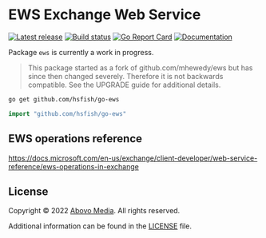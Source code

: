 EWS Exchange Web Service
========================
[![Latest release][latest-release-img]][latest-release-url]
[![Build status][build-status-img]][build-status-url]
[![Go Report Card][report-img]][report-url]
[![Documentation][doc-img]][doc-url]

[latest-release-img]: https://img.shields.io/github/release/Abovo-Media/go-ews.svg?label=latest
[latest-release-url]: https://github.com/hsfish/go-ews/releases
[build-status-img]: https://github.com/hsfish/go-ews/workflows/Test/badge.svg
[build-status-url]: https://github.com/hsfish/go-ews/actions?query=workflow%3ATest
[report-img]: https://goreportcard.com/badge/github.com/hsfish/go-ews
[report-url]: https://goreportcard.com/report/github.com/hsfish/go-ews
[doc-img]: https://godoc.org/github.com/hsfish/go-ews?status.svg
[doc-url]: https://pkg.go.dev/github.com/hsfish/go-ews

Package `ews` is currently a work in progress.

> This package started as a fork of github.com/mhewedy/ews but has since then 
changed severely. Therefore it is not backwards compatible. See the UPGRADE 
guide for additional details.

```sh
go get github.com/hsfish/go-ews
```

```go
import "github.com/hsfish/go-ews"
```

## EWS operations reference
https://docs.microsoft.com/en-us/exchange/client-developer/web-service-reference/ews-operations-in-exchange

## License
Copyright © 2022 [Abovo Media](https://www.abovomedia.nl/). All rights reserved.

Additional information can be found in the [LICENSE](LICENSE) file.
